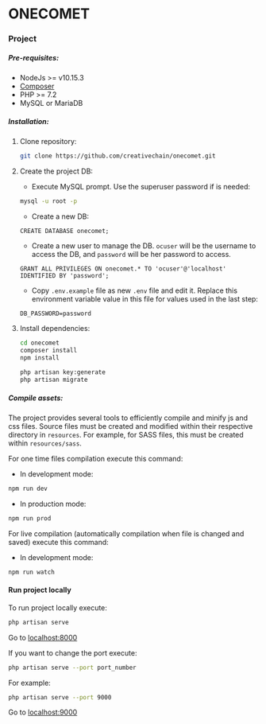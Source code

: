 # ONECOMET

### Project

##### Pre-requisites:

- NodeJs >= v10.15.3
- [Composer](https://getcomposer.org)
- PHP >= 7.2
- MySQL or MariaDB
    
##### Installation:

1. Clone repository:
    ```bash 
    git clone https://github.com/creativechain/onecomet.git
    ```
2. Create the project DB:
    - Execute MySQL prompt. Use the superuser password if is needed:
    ```bash
    mysql -u root -p
    ```
        
    - Create a new DB:
    ```mysql
    CREATE DATABASE onecomet;
    ```
        
    - Create a new user to manage the DB. `ocuser` will be the username to access the DB, and `password` will be her
    password to access. 
    ```mysql
    GRANT ALL PRIVILEGES ON onecomet.* TO 'ocuser'@'localhost' IDENTIFIED BY 'password';
    ```
        
    - Copy `.env.example` file as new `.env` file and edit it. Replace this environment variable value in this file
    for values used in the last step:
    ```dotenv
    DB_PASSWORD=password
    ```
3. Install dependencies:
    ```bash
    cd onecomet
    composer install
    npm install
  
    php artisan key:generate
    php artisan migrate
    ```

##### Compile assets:
The project provides several tools to efficiently compile and minify js and css files. Source files must be created and 
modified within their respective directory in `resources`. For example, for SASS files, this must be created within 
`resources/sass`. 

For one time files compilation execute this command:
- In development mode:
```bash
npm run dev
```
- In production mode:
```bash
npm run prod
```

For live compilation (automatically compilation when file is changed and saved) execute this command:
- In development mode:
```bash
npm run watch
```

#### Run project locally
To run project locally execute:
```bash
php artisan serve
```

Go to [localhost:8000](http://localhost:8000)

If you want to change the port execute:
```bash
php artisan serve --port port_number
```

For example:
```bash
php artisan serve --port 9000
```

Go to [localhost:9000](http://localhost:9000)